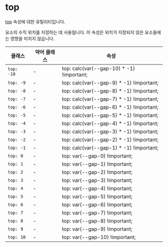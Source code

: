 # top

[top](https://developer.mozilla.org/en-US/docs/Web/CSS/top) 속성에 대한 유틸리티입니다.

요소의 수직 위치를 지정하는 데 사용됩니다. 이 속성은 위치가 지정되지 않은 요소들에는 영향을 미치지 않습니다.

<table>
  <thead>
    <tr>
      <th scope="col">클래스</th>
      <th scope="col">약어 클래스</th>
      <th scope="col">속성</th>
    </tr>
  </thead>
  <tbody>
  <tr>
  <td><code>top: -10</code></td>
  <td class="blank">-</td>
  <td><span class="code">top: calc(var(--gap-10) * -1) !important;</span></td>
</tr>
<tr>
  <td><code>top: -9</code></td>
  <td class="blank">-</td>
  <td><span class="code">top: calc(var(--gap-9) * -1) !important;</span></td>
</tr>
<tr>
  <td><code>top: -8</code></td>
  <td class="blank">-</td>
  <td><span class="code">top: calc(var(--gap-8) * -1) !important;</span></td>
</tr>
<tr>
  <td><code>top: -7</code></td>
  <td class="blank">-</td>
  <td><span class="code">top: calc(var(--gap-7) * -1) !important;</span></td>
</tr>
<tr>
  <td><code>top: -6</code></td>
  <td class="blank">-</td>
  <td><span class="code">top: calc(var(--gap-6) * -1) !important;</span></td>
</tr>
<tr>
  <td><code>top: -5</code></td>
  <td class="blank">-</td>
  <td><span class="code">top: calc(var(--gap-5) * -1) !important;</span></td>

</tr>
<tr>
  <td><code>top: -4</code></td>
  <td class="blank">-</td>
  <td><span class="code">top: calc(var(--gap-4) * -1) !important;</span></td>
</tr>
<tr>
  <td><code>top: -3</code></td>
  <td class="blank">-</td>
  <td><span class="code">top: calc(var(--gap-3) * -1) !important;</span></td>
</tr>
<tr>
  <td><code>top: -2</code></td>
  <td class="blank">-</td>
  <td><span class="code">top: calc(var(--gap-2) * -1) !important;</span></td>
</tr>
<tr>
  <td><code>top: -1</code></td>
  <td class="blank">-</td>
  <td><span class="code">top: calc(var(--gap-1) * -1) !important;</span></td>
</tr>
<tr>
  <td><code>top: 0</code></td>
  <td class="blank">-</td>
  <td><span class="code">top: var(--gap-0) !important;</span></td>
</tr>
<tr>
  <td><code>top: 1</code></td>
  <td class="blank">-</td>
  <td><span class="code">top: var(--gap-1) !important;</span></td>
</tr>
<tr>
  <td><code>top: 2</code></td>
  <td class="blank">-</td>
  <td><span class="code">top: var(--gap-2) !important;</span></td>
</tr>
<tr>
  <td><code>top: 3</code></td>
  <td class="blank">-</td>
  <td><span class="code">top: var(--gap-3) !important;</span></td>
</tr>
<tr>
  <td><code>top: 4</code></td>
  <td class="blank">-</td>
  <td><span class="code">top: var(--gap-4) !important;</span></td>
</tr>
<tr>
  <td><code>top: 5</code></td>
  <td class="blank">-</td>
  <td><span class="code">top: var(--gap-5) !important;</span></td>
</tr>
<tr>
  <td><code>top: 6</code></td>
  <td class="blank">-</td>
  <td><span class="code">top: var(--gap-6) !important;</span></td>
</tr>
<tr>
  <td><code>top: 7</code></td>
  <td class="blank">-</td>
  <td><span class="code">top: var(--gap-7) !important;</span></td>
</tr>
<tr>
  <td><code>top: 8</code></td>
  <td class="blank">-</td>
  <td><span class="code">top: var(--gap-8) !important;</span></td>
</tr>
<tr>
  <td><code>top: 9</code></td>
  <td class="blank">-</td>
  <td><span class="code">top: var(--gap-9) !important;</span></td>
</tr>
<tr>
  <td><code>top: 10</code></td>
  <td class="blank">-</td>
  <td><span class="code">top: var(--gap-10) !important;</span></td>
</tr>

  </tbody>

</table>
